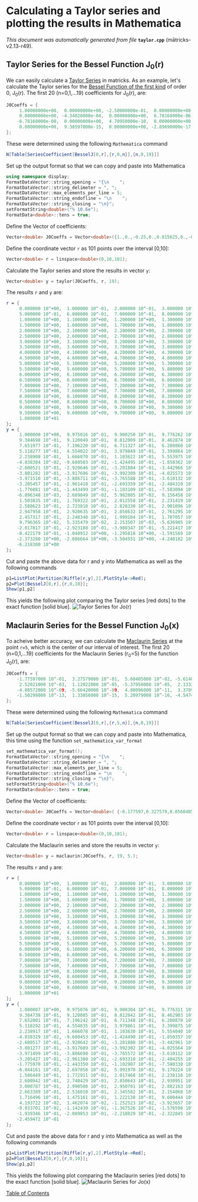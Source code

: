 
# Calculating a Taylor series and plotting the results in Mathematica
_This document was automatically generated from file_ **`taylor.cpp`** (mātricks-v2.13-r49).

## Taylor Series for the Bessel Function J<sub>0</sub>(r)
We can easily calculate a [Taylor Series](http://mathworld.wolfram.com/TaylorSeries.html) in matricks. As an example, let's calculate the Taylor series for the [Bessel Function of the first kind](http://mathworld.wolfram.com/BesselFunctionoftheFirstKind.html) of order 0, J<sub>0</sub>(r). 
The first 20 (n=0,1,...19) coefficients for  J<sub>0</sub>(r), are:

```C++
J0Coeffs = {
     1.00000000e+00,  0.00000000e+00, -2.50000000e-01,  0.00000000e+00,  1.56250000e-02, 
     0.00000000e+00, -4.34028000e-04,  0.00000000e+00,  6.78168000e-06,  0.00000000e+00, 
    -6.78168000e-08,  0.00000000e+00,  4.70950000e-10,  0.00000000e+00, -2.40281000e-12, 
     0.00000000e+00,  9.38597000e-15,  0.00000000e+00, -2.89690000e-17,  0.00000000e+00
}; 
```
These were determined using the following `Mathematica` command

```Mathematica
N[Table[SeriesCoefficient[BesselJ[0,r],{r,0,n}],{n,0,19}]]

```


Set up the output format so that we can copy and paste into Mathematica
```C++
using namespace display;
FormatDataVector::string_opening = "{\n    ";
FormatDataVector::string_delimeter = ", ";
FormatDataVector::max_elements_per_line = 5;
FormatDataVector::string_endofline = "\n    ";
FormatDataVector::string_closing = "\n}";
setFormatString<double>("% 10.6e");
FormatData<double>::tens = true;
```

Define the Vector of coefficients: 

```C++
Vector<double> J0Coeffs = Vector<double>({1.,0.,-0.25,0.,0.015625,0.,-0.000434028,0.,6.78168e-6,0.,-6.78168e-8,0.,4.7095e-10,0.,-2.40281e-12,0.,9.38597e-15,0.,-2.8969e-17,0.});
```

Define the coordinate vector `r` as 101 points over the interval [0,10]: 

```C++
Vector<double> r = linspace<double>(0,10,101);
```

Calculate the Taylor series and store the results in vector `y`: 

```C++
Vector<double> y = taylor(J0Coeffs, r, 19);
```

The results `r` and `y` are:

```Mathematica
r = {
     0.000000 10^+00,  1.000000 10^-01,  2.000000 10^-01,  3.000000 10^-01,  4.000000 10^-01, 
     5.000000 10^-01,  6.000000 10^-01,  7.000000 10^-01,  8.000000 10^-01,  9.000000 10^-01, 
     1.000000 10^+00,  1.100000 10^+00,  1.200000 10^+00,  1.300000 10^+00,  1.400000 10^+00, 
     1.500000 10^+00,  1.600000 10^+00,  1.700000 10^+00,  1.800000 10^+00,  1.900000 10^+00, 
     2.000000 10^+00,  2.100000 10^+00,  2.200000 10^+00,  2.300000 10^+00,  2.400000 10^+00, 
     2.500000 10^+00,  2.600000 10^+00,  2.700000 10^+00,  2.800000 10^+00,  2.900000 10^+00, 
     3.000000 10^+00,  3.100000 10^+00,  3.200000 10^+00,  3.300000 10^+00,  3.400000 10^+00, 
     3.500000 10^+00,  3.600000 10^+00,  3.700000 10^+00,  3.800000 10^+00,  3.900000 10^+00, 
     4.000000 10^+00,  4.100000 10^+00,  4.200000 10^+00,  4.300000 10^+00,  4.400000 10^+00, 
     4.500000 10^+00,  4.600000 10^+00,  4.700000 10^+00,  4.800000 10^+00,  4.900000 10^+00, 
     5.000000 10^+00,  5.100000 10^+00,  5.200000 10^+00,  5.300000 10^+00,  5.400000 10^+00, 
     5.500000 10^+00,  5.600000 10^+00,  5.700000 10^+00,  5.800000 10^+00,  5.900000 10^+00, 
     6.000000 10^+00,  6.100000 10^+00,  6.200000 10^+00,  6.300000 10^+00,  6.400000 10^+00, 
     6.500000 10^+00,  6.600000 10^+00,  6.700000 10^+00,  6.800000 10^+00,  6.900000 10^+00, 
     7.000000 10^+00,  7.100000 10^+00,  7.200000 10^+00,  7.300000 10^+00,  7.400000 10^+00, 
     7.500000 10^+00,  7.600000 10^+00,  7.700000 10^+00,  7.800000 10^+00,  7.900000 10^+00, 
     8.000000 10^+00,  8.100000 10^+00,  8.200000 10^+00,  8.300000 10^+00,  8.400000 10^+00, 
     8.500000 10^+00,  8.600000 10^+00,  8.700000 10^+00,  8.800000 10^+00,  8.900000 10^+00, 
     9.000000 10^+00,  9.100000 10^+00,  9.200000 10^+00,  9.300000 10^+00,  9.400000 10^+00, 
     9.500000 10^+00,  9.600000 10^+00,  9.700000 10^+00,  9.800000 10^+00,  9.900000 10^+00, 
     1.000000 10^+01
}; 
y = {
     1.000000 10^+00,  9.975016 10^-01,  9.900250 10^-01,  9.776262 10^-01,  9.603982 10^-01, 
     9.384698 10^-01,  9.120049 10^-01,  8.812009 10^-01,  8.462874 10^-01,  8.075238 10^-01, 
     7.651977 10^-01,  7.196220 10^-01,  6.711327 10^-01,  6.200860 10^-01,  5.668551 10^-01, 
     5.118277 10^-01,  4.554022 10^-01,  3.979849 10^-01,  3.399864 10^-01,  2.818185 10^-01, 
     2.238908 10^-01,  1.666070 10^-01,  1.103622 10^-01,  5.553975 10^-02,  2.507637 10^-03, 
    -4.838384 10^-02, -9.680503 10^-02, -1.424495 10^-01, -1.850362 10^-01, -2.243117 10^-01, 
    -2.600521 10^-01, -2.920646 10^-01, -3.201884 10^-01, -3.442966 10^-01, -3.642960 10^-01, 
    -3.801282 10^-01, -3.917696 10^-01, -3.992309 10^-01, -4.025573 10^-01, -4.018270 10^-01, 
    -3.971510 10^-01, -3.886711 10^-01, -3.765588 10^-01, -3.610132 10^-01, -3.422594 10^-01, 
    -3.205457 10^-01, -2.961418 10^-01, -2.693359 10^-01, -2.404319 10^-01, -2.097469 10^-01, 
    -1.776081 10^-01, -1.443499 10^-01, -1.103109 10^-01, -7.583094 10^-02, -4.124823 10^-02, 
    -6.896348 10^-03,  2.689849 10^-02,  5.982005 10^-02,  9.156458 10^-02,  1.218431 10^-01, 
     1.503835 10^-01,  1.769322 10^-01,  2.012558 10^-01,  2.231419 10^-01,  2.424002 10^-01, 
     2.588623 10^-01,  2.723818 10^-01,  2.828330 10^-01,  2.901096 10^-01,  2.941224 10^-01, 
     2.947958 10^-01,  2.920635 10^-01,  2.858632 10^-01,  2.761295 10^-01,  2.627853 10^-01, 
     2.457317 10^-01,  2.248348 10^-01,  1.999104 10^-01,  1.707057 10^-01,  1.368772 10^-01, 
     9.796365 10^-02,  5.335479 10^-02,  2.253507 10^-03, -5.636905 10^-02, -1.238268 10^-01, 
    -2.017817 10^-01, -2.923188 10^-01, -3.980347 10^-01, -5.221417 10^-01, -6.685910 10^-01, 
    -8.422179 10^-01, -1.048912 10^+00, -1.295818 10^+00, -1.591569 10^+00, -1.946562 10^+00, 
    -2.373280 10^+00, -2.886664 10^+00, -3.504551 10^+00, -4.248182 10^+00, -5.142794 10^+00, 
    -6.218300 10^+00
}; 
```
Cut and paste the above data for r and y into Mathematica as well as the following commands

```Mathematica
p1=ListPlot[Partition[Riffle[r,y],2],PlotStyle->Red];
p2=Plot[BesselJ[0,r],{r,0,10}];
Show[p1,p2]
```
This yields the following plot comparing the Taylor series [red dots] to the exact function [solid blue].
![Taylor Series for Jo(r)](BesselTaylorSeries.png)
## Maclaurin Series for the Bessel Function J<sub>0</sub>(x)
To acheive better accuracy, we can calculate the [Maclaurin Series](http://mathworld.wolfram.com/MaclaurinSeries.html) at the point `r=5`, which is the center of our interval of interest.
The first 20 (n=0,1,...19) coefficients for the Maclaurin Series (r<sub>0</sub>=5) for the function J<sub>0</sub>(r), are:

```C++
J0Coeffs = {
    -1.77597000 10^-01,  3.27579000 10^-01,  5.60405000 10^-02, -5.61487000 10^-02, -1.70739000 10^-03, 
     2.52021000 10^-03,  1.12022000 10^-05, -5.37950000 10^-05,  2.13330000 10^-07,  6.78110000 10^-07, 
    -4.88572000 10^-09, -5.66420000 10^-09,  4.80096000 10^-11,  3.37094000 10^-11, -2.99711000 10^-13, 
    -1.50298000 10^-13,  1.33856000 10^-15,  5.20979000 10^-16, -4.54744000 10^-18, -1.44449000 10^-18
}; 
```
These were determined using the following `Mathematica` command

```Mathematica
N[Table[SeriesCoefficient[BesselJ[0,r],{r,5,n}],{n,0,19}]]

```


Set up the output format so that we can copy and paste into Mathematica, this time using the function `set_mathematica_var_format`
```C++
set_mathematica_var_format();
FormatDataVector::string_opening = "{\n    ";
FormatDataVector::string_delimeter = ", ";
FormatDataVector::max_elements_per_line = 5;
FormatDataVector::string_endofline = "\n    ";
FormatDataVector::string_closing = "\n}";
setFormatString<double>("% 10.6e");
FormatData<double>::tens = true;
```

Define the Vector of coefficients: 

```C++
Vector<double> J0Coeffs = Vector<double>( {-0.177597,0.327579,0.0560405,-0.0561487,-0.00170739,0.00252021,0.0000112022,-0.000053795,2.1333e-7,6.7811e-7,-4.88572e-9,-5.6642e-9,4.80096e-11,3.37094e-11,-2.99711e-13,-1.50298e-13,1.33856e-15,5.20979e-16,-4.54744e-18,-1.44449e-18});
```

Define the coordinate vector `r` as 101 points over the interval [0,10]: 

```C++
Vector<double> r = linspace<double>(0,10,101);
```

Calculate the Maclaurin series and store the results in vector `y`: 

```C++
Vector<double> y = maclaurin(J0Coeffs, r, 19, 5.);
```

The results `r` and `y` are:

```Mathematica
r = {
     0.000000 10^+00,  1.000000 10^-01,  2.000000 10^-01,  3.000000 10^-01,  4.000000 10^-01, 
     5.000000 10^-01,  6.000000 10^-01,  7.000000 10^-01,  8.000000 10^-01,  9.000000 10^-01, 
     1.000000 10^+00,  1.100000 10^+00,  1.200000 10^+00,  1.300000 10^+00,  1.400000 10^+00, 
     1.500000 10^+00,  1.600000 10^+00,  1.700000 10^+00,  1.800000 10^+00,  1.900000 10^+00, 
     2.000000 10^+00,  2.100000 10^+00,  2.200000 10^+00,  2.300000 10^+00,  2.400000 10^+00, 
     2.500000 10^+00,  2.600000 10^+00,  2.700000 10^+00,  2.800000 10^+00,  2.900000 10^+00, 
     3.000000 10^+00,  3.100000 10^+00,  3.200000 10^+00,  3.300000 10^+00,  3.400000 10^+00, 
     3.500000 10^+00,  3.600000 10^+00,  3.700000 10^+00,  3.800000 10^+00,  3.900000 10^+00, 
     4.000000 10^+00,  4.100000 10^+00,  4.200000 10^+00,  4.300000 10^+00,  4.400000 10^+00, 
     4.500000 10^+00,  4.600000 10^+00,  4.700000 10^+00,  4.800000 10^+00,  4.900000 10^+00, 
     5.000000 10^+00,  5.100000 10^+00,  5.200000 10^+00,  5.300000 10^+00,  5.400000 10^+00, 
     5.500000 10^+00,  5.600000 10^+00,  5.700000 10^+00,  5.800000 10^+00,  5.900000 10^+00, 
     6.000000 10^+00,  6.100000 10^+00,  6.200000 10^+00,  6.300000 10^+00,  6.400000 10^+00, 
     6.500000 10^+00,  6.600000 10^+00,  6.700000 10^+00,  6.800000 10^+00,  6.900000 10^+00, 
     7.000000 10^+00,  7.100000 10^+00,  7.200000 10^+00,  7.300000 10^+00,  7.400000 10^+00, 
     7.500000 10^+00,  7.600000 10^+00,  7.700000 10^+00,  7.800000 10^+00,  7.900000 10^+00, 
     8.000000 10^+00,  8.100000 10^+00,  8.200000 10^+00,  8.300000 10^+00,  8.400000 10^+00, 
     8.500000 10^+00,  8.600000 10^+00,  8.700000 10^+00,  8.800000 10^+00,  8.900000 10^+00, 
     9.000000 10^+00,  9.100000 10^+00,  9.200000 10^+00,  9.300000 10^+00,  9.400000 10^+00, 
     9.500000 10^+00,  9.600000 10^+00,  9.700000 10^+00,  9.800000 10^+00,  9.900000 10^+00, 
     1.000000 10^+01
}; 
y = {
     1.000007 10^+00,  9.975076 10^-01,  9.900304 10^-01,  9.776311 10^-01,  9.604026 10^-01, 
     9.384738 10^-01,  9.120085 10^-01,  8.812042 10^-01,  8.462903 10^-01,  8.075265 10^-01, 
     7.652001 10^-01,  7.196242 10^-01,  6.711348 10^-01,  6.200878 10^-01,  5.668568 10^-01, 
     5.118292 10^-01,  4.554035 10^-01,  3.979861 10^-01,  3.399875 10^-01,  2.818195 10^-01, 
     2.238917 10^-01,  1.666078 10^-01,  1.103630 10^-01,  5.554040 10^-02,  2.508231 10^-03, 
    -4.838329 10^-02, -9.680453 10^-02, -1.424490 10^-01, -1.850357 10^-01, -2.243113 10^-01, 
    -2.600517 10^-01, -2.920642 10^-01, -3.201880 10^-01, -3.442961 10^-01, -3.642955 10^-01, 
    -3.801277 10^-01, -3.917689 10^-01, -3.992302 10^-01, -4.025564 10^-01, -4.018260 10^-01, 
    -3.971499 10^-01, -3.886698 10^-01, -3.765572 10^-01, -3.610112 10^-01, -3.422569 10^-01, 
    -3.205427 10^-01, -2.961380 10^-01, -2.693310 10^-01, -2.404255 10^-01, -2.097385 10^-01, 
    -1.775970 10^-01, -1.443350 10^-01, -1.102907 10^-01, -7.580338 10^-02, -4.121038 10^-02, 
    -6.844161 10^-03,  2.697058 10^-02,  5.991970 10^-02,  9.170224 10^-02,  1.220330 10^-01, 
     1.506449 10^-01,  1.772911 10^-01,  2.017468 10^-01,  2.238116 10^-01,  2.433102 10^-01, 
     2.600942 10^-01,  2.740429 10^-01,  2.850643 10^-01,  2.930951 10^-01,  2.981015 10^-01, 
     3.000787 10^-01,  2.990508 10^-01,  2.950701 10^-01,  2.882163 10^-01,  2.785955 10^-01, 
     2.663389 10^-01,  2.516010 10^-01,  2.345582 10^-01,  2.154068 10^-01,  1.943607 10^-01, 
     1.716496 10^-01,  1.475161 10^-01,  1.222138 10^-01,  9.600444 10^-02,  6.915542 10^-02, 
     4.193722 10^-02,  1.462074 10^-02, -1.252523 10^-02, -3.923657 10^-02, -6.525631 10^-02, 
    -9.033701 10^-02, -1.142430 10^-01, -1.367526 10^-01, -1.576598 10^-01, -1.767768 10^-01, 
    -1.939346 10^-01, -2.089853 10^-01, -2.218029 10^-01, -2.322845 10^-01, -2.403509 10^-01, 
    -2.459472 10^-01
}; 
```
Cut and paste the above data for r and y into Mathematica as well as the following commands

```Mathematica
p1=ListPlot[Partition[Riffle[r,y],2],PlotStyle->Red];
p2=Plot[BesselJ[0,r],{r,0,10}];
Show[p1,p2]
```
This yields the following plot comparing the Maclaurin series [red dots] to the exact function [solid blue].
![Maclaurin Series for Jo(x)](BesselMaclaurinSeries.png)

[Table of Contents](README.md)
